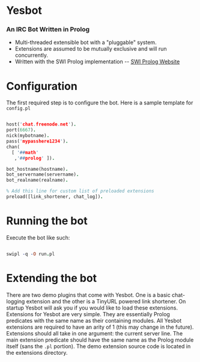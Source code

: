 Yesbot
======
### An IRC Bot Written in Prolog

* Multi-threaded extensible bot with a "pluggable" system.
* Extensions are assumed to be mutually exclusive and will run concurrently.
* Written with the SWI Prolog implementation -- [SWI Prolog Website](http://www.swi-prolog.org/)


Configuration
=============

The first required step is to configure the bot. Here is a sample template for `config.pl`
```prolog

host('chat.freenode.net').
port(6667).
nick(mybotname).
pass('mypasshere1234').
chan(
  [ '##math'
   ,'##prolog' ]).

bot_hostname(hostname).
bot_servername(servername).
bot_realname(realname).

% Add this line for custom list of preloaded extensions
preload([link_shortener, chat_log]).
```

Running the bot
===============
Execute the bot like such:
```prolog

swipl -q -O run.pl
```

Extending the bot
=================

There are two demo plugins that come with Yesbot. One is a basic chat-logging extension
and the other is a TinyURL powered link shortener. On startup Yesbot will ask you if you would
like to load these extensions. Extensions for Yesbot are very simple. They are essentially
Prolog predicates with the same name as their containing modules. All Yesbot extensions 
are required to have an arity of 1 (this may change in the future). Extensions should all take in 
one argument: the current server line. The main extension predicate should have the same
name as the Prolog module itself (sans the `.pl` portion). The demo extension source code is
located in the extensions directory.
